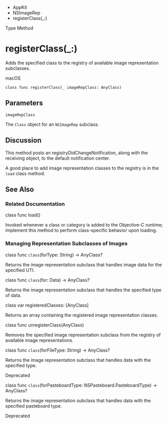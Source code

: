 

- AppKit
- NSImageRep
-  registerClass(\_:) 

Type Method

# registerClass(\_:)

Adds the specified class to the registry of available image representation subclasses.

macOS

``` source
class func registerClass(_ imageRepClass: AnyClass)
```

## Parameters 

`imageRepClass`  

The `Class` object for an `NSImageRep` subclass.

## Discussion

This method posts an registryDidChangeNotification, along with the receiving object, to the default notification center.

A good place to add image representation classes to the registry is in the `load` class method.

## See Also

### Related Documentation

class func load()

Invoked whenever a class or category is added to the Objective-C runtime; implement this method to perform class-specific behavior upon loading.

### Managing Representation Subclasses of Images

class func `class`(forType: String) -> AnyClass?

Returns the image representation subclass that handles image data for the specified UTI.

class func `class`(for: Data) -> AnyClass?

Returns the image representation subclass that handles the specified type of data.

class var registeredClasses: [AnyClass]

Returns an array containing the registered image representation classes.

class func unregisterClass(AnyClass)

Removes the specified image representation subclass from the registry of available image representations.

class func `class`(forFileType: String) -> AnyClass?

Returns the image representation subclass that handles data with the specified type.

Deprecated

class func `class`(forPasteboardType: NSPasteboard.PasteboardType) -> AnyClass?

Returns the image representation subclass that handles data with the specified pasteboard type.

Deprecated

